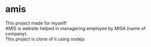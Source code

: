 # amis
This project made for myself!  
AMIS is website helped in managering employee by MISA (name of company).  
This project is clone of it using nodejs
